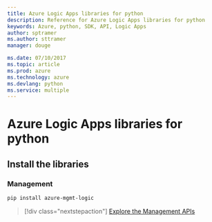 ```yaml
---
title: Azure Logic Apps libraries for python
description: Reference for Azure Logic Apps libraries for python
keywords: Azure, python, SDK, API, Logic Apps
author: sptramer
ms.author: sttramer
manager: douge

ms.date: 07/10/2017
ms.topic: article
ms.prod: azure
ms.technology: azure
ms.devlang: python
ms.service: multiple
---
```


# Azure Logic Apps libraries for python

## Install the libraries


### Management

```bash
pip install azure-mgmt-logic
```
> [!div  class="nextstepaction"]
> [Explore the Management APIs](/python/api/overview/azure/logicapps/management)